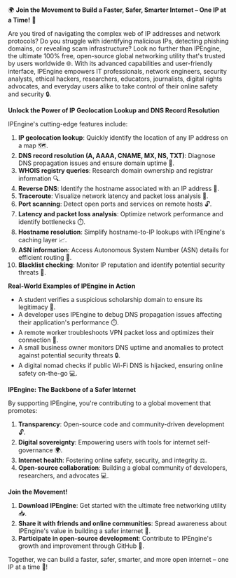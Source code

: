 🌍 **Join the Movement to Build a Faster, Safer, Smarter Internet – One IP at a Time!** 🚀

Are you tired of navigating the complex web of IP addresses and network protocols? Do you struggle with identifying malicious IPs, detecting phishing domains, or revealing scam infrastructure? Look no further than IPEngine, the ultimate 100% free, open-source global networking utility that's trusted by users worldwide 🌐. With its advanced capabilities and user-friendly interface, IPEngine empowers IT professionals, network engineers, security analysts, ethical hackers, researchers, educators, journalists, digital rights advocates, and everyday users alike to take control of their online safety and security 🔒.

**Unlock the Power of IP Geolocation Lookup and DNS Record Resolution**

IPEngine's cutting-edge features include:

1. **IP geolocation lookup**: Quickly identify the location of any IP address on a map 🗺️.
2. **DNS record resolution (A, AAAA, CNAME, MX, NS, TXT)**: Diagnose DNS propagation issues and ensure domain uptime 🔋.
3. **WHOIS registry queries**: Research domain ownership and registrar information 🔍.
4. **Reverse DNS**: Identify the hostname associated with an IP address 🤔.
5. **Traceroute**: Visualize network latency and packet loss analysis 🚗.
6. **Port scanning**: Detect open ports and services on remote hosts 🔓.
7. **Latency and packet loss analysis**: Optimize network performance and identify bottlenecks ⏱️.
8. **Hostname resolution**: Simplify hostname-to-IP lookups with IPEngine's caching layer 📈.
9. **ASN information**: Access Autonomous System Number (ASN) details for efficient routing 🔗.
10. **Blacklist checking**: Monitor IP reputation and identify potential security threats 🚨.

**Real-World Examples of IPEngine in Action**

* A student verifies a suspicious scholarship domain to ensure its legitimacy 👀.
* A developer uses IPEngine to debug DNS propagation issues affecting their application's performance ⏱️.
* A remote worker troubleshoots VPN packet loss and optimizes their connection 📡.
* A small business owner monitors DNS uptime and anomalies to protect against potential security threats 🔒.
* A digital nomad checks if public Wi-Fi DNS is hijacked, ensuring online safety on-the-go 💻.

**IPEngine: The Backbone of a Safer Internet**

By supporting IPEngine, you're contributing to a global movement that promotes:

1. **Transparency**: Open-source code and community-driven development 🔓.
2. **Digital sovereignty**: Empowering users with tools for internet self-governance 🌍.
3. **Internet health**: Fostering online safety, security, and integrity ⚖️.
4. **Open-source collaboration**: Building a global community of developers, researchers, and advocates 💻.

**Join the Movement!**

1. **Download IPEngine**: Get started with the ultimate free networking utility 📥.
2. **Share it with friends and online communities**: Spread awareness about IPEngine's value in building a safer internet 🤝.
3. **Participate in open-source development**: Contribute to IPEngine's growth and improvement through GitHub 🚀.

Together, we can build a faster, safer, smarter, and more open internet – one IP at a time 🔑!